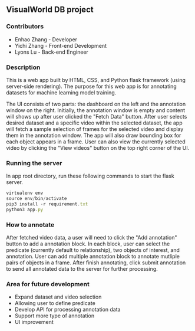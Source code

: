 ## VisualWorld DB project

### Contributors

* Enhao Zhang - Developer
* Yichi Zhang - Front-end Development
* Lyons Lu - Back-end Engineer

### Description 

This is a web app built by HTML, CSS, and Python flask framework (using server-side rendering). The purpose for this web app is for annotating datasets for machine learning model training.

The UI consists of two parts: the dashboard on the left and the annotation window on the right. Initially, the annotation window is empty and content will shows up after user clicked the "Fetch Data" button. After user selects desired dataset and a specific video within the selected dataset, the app will fetch a sample selection of frames for the selected video and display them in the annotation window. The app will also draw bounding box for each object appears in a frame.
User can also view the currently selected video by clicking the "View videos" button on the top right corner of the UI.  

### Running the server

In app root directory, run these following commands to start the flask server. 

```javascript
virtualenv env            
source env/bin/activate
pip3 install -r requirement.txt
python3 app.py
```

### How to annotate

After fetched video data, a user will need to click the "Add annotation" button to add a annotation block. In each block, user can select the predicate (currently default to relationship), two objects of interest, and annotation. User can add multiple annotation block to annotate mutliple pairs of objects in a frame. After finish  annotating, click submit annotation to send all annotated data to the server for further processing. 

### Area for future development 

* Expand dataset and video selection
* Allowing user to define predicate 
* Develop API for processing annotation data
* Support more type of annotation
* UI improvement
